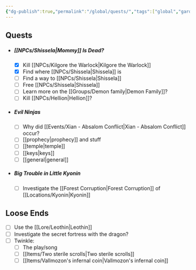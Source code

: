 ```yaml
---
{"dg-publish":true,"permalink":"/global/quests/","tags":["global","gardenEntry","gardenEntry"],"noteIcon":""}
---
```


## Quests
- ##### [[NPCs/Shissela\|Mommy]] Is Dead?
	- [x] Kill [[NPCs/Kilgore the Warlock\|Kilgore the Warlock]]
	- [x] Find where [[NPCs/Shissela\|Shissela]] is
	- [ ] Find a way to [[NPCs/Shissela\|Shissela]]
	- [ ] Free [[NPCs/Shissela\|Shissela]]
	- [ ] Learn more on the [[Groups/Demon family\|Demon Family]]?
	- [ ] Kill [[NPCs/Hellion\|Hellion]]?
- ##### Evil Ninjas
	- [ ] Why did [[Events/Xian - Absalom Conflict\|Xian - Absalom Conflict]] occur?
	- [ ] [[prophecy\|prophecy]] and stuff
	- [ ] [[temple\|temple]]
	- [ ] [[keys\|keys]]
	- [ ] [[general\|general]]
- ##### Big Trouble in Little Kyonin
	- [ ] Investigate the [[Forest Corruption\|Forest Corruption]] of [[Locations/Kyonin\|Kyonin]]

## Loose Ends
- [ ] Use the [[Lore/Leothin\|Leothin]]
- [ ] Investigate the secret fortress with the dragon?
- [ ] Twinkle:
	- [ ] The play/song
	- [ ] [[Items/Two sterile scrolls\|Two sterile scrolls]]
	- [ ] [[Items/Vallmozon's infernal coin\|Vallmozon's infernal coin]]